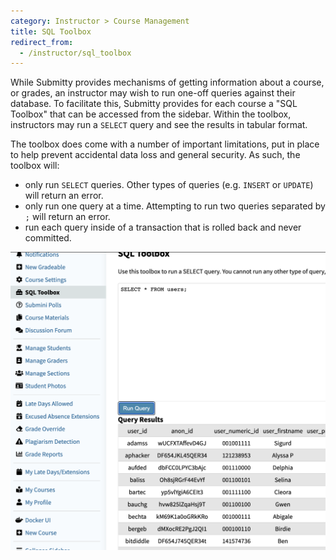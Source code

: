 ```yaml
---
category: Instructor > Course Management
title: SQL Toolbox
redirect_from:
  - /instructor/sql_toolbox
---
```


While Submitty provides mechanisms of getting information about a course, or grades, an
instructor may wish to run one-off queries against their database. To facilitate this,
Submitty provides for each course a "SQL Toolbox" that can be accessed from the
sidebar. Within the toolbox, instructors may run a `SELECT` query and see the results
in tabular format.

The toolbox does come with a number of important limitations, put in place to help
prevent accidental data loss and general security. As such, the toolbox will:

* only run `SELECT` queries. Other types of queries (e.g.
  `INSERT` or `UPDATE`) will return an error.
* only run one query at a time. Attempting to run two queries separated by `;` will
  return an error.
* run each query inside of a transaction that is rolled back and never committed.

![](/images/sql_toolbox.png)
